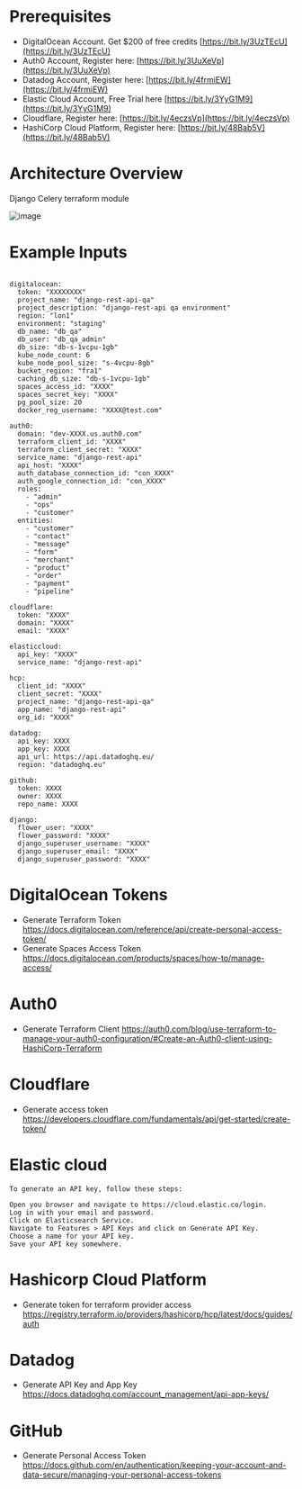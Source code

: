 # Prerequisites 

- DigitalOcean Account. Get $200 of free credits [https://bit.ly/3UzTEcU](https://bit.ly/3UzTEcU)
- Auth0 Account, Register here: [https://bit.ly/3UuXeVp](https://bit.ly/3UuXeVp)
- Datadog Account, Register here: [https://bit.ly/4frmiEW](https://bit.ly/4frmiEW)
- Elastic Cloud Account, Free Trial here [https://bit.ly/3YyG1M9](https://bit.ly/3YyG1M9)
- Cloudflare, Register here: [https://bit.ly/4eczsVp](https://bit.ly/4eczsVp)
- HashiCorp Cloud Platform, Register here: [https://bit.ly/48Bab5V](https://bit.ly/48Bab5V)
  

# Architecture Overview

Django Celery terraform module

![image](https://github.com/user-attachments/assets/f78e5363-6d17-4bc4-962d-69de5b285547)

# Example Inputs 

```

digitalocean:
  token: "XXXXXXXX"
  project_name: "django-rest-api-qa"
  project_description: "django-rest-api qa environment"
  region: "lon1"
  environment: "staging"
  db_name: "db_qa"
  db_user: "db_qa_admin"
  db_size: "db-s-1vcpu-1gb"
  kube_node_count: 6
  kube_node_pool_size: "s-4vcpu-8gb"
  bucket_region: "fra1"
  caching_db_size: "db-s-1vcpu-1gb"
  spaces_access_id: "XXXX"
  spaces_secret_key: "XXXX"
  pg_pool_size: 20
  docker_reg_username: "XXXX@test.com"

auth0:
  domain: "dev-XXXX.us.auth0.com"
  terraform_client_id: "XXXX"
  terraform_client_secret: "XXXX"
  service_name: "django-rest-api"
  api_host: "XXXX"
  auth_database_connection_id: "con_XXXX"
  auth_google_connection_id: "con_XXXX"
  roles:
    - "admin"
    - "ops"
    - "customer"
  entities:
    - "customer"
    - "contact"
    - "message"
    - "form"
    - "merchant"
    - "product"
    - "order"
    - "payment"
    - "pipeline"

cloudflare:
  token: "XXXX"
  domain: "XXXX"
  email: "XXXX"

elasticcloud: 
  api_key: "XXXX"
  service_name: "django-rest-api"

hcp:
  client_id: "XXXX"
  client_secret: "XXXX"
  project_name: "django-rest-api-qa"
  app_name: "django-rest-api"
  org_id: "XXXX"

datadog:
  api_key: XXXX
  app_key: XXXX
  api_url: https://api.datadoghq.eu/
  region: "datadoghq.eu"

github:
  token: XXXX
  owner: XXXX
  repo_name: XXXX

django:
  flower_user: "XXXX"
  flower_password: "XXXX"
  django_superuser_username: "XXXX"
  django_superuser_email: "XXXX"
  django_superuser_password: "XXXX"
```

# DigitalOcean Tokens 
- Generate Terraform Token https://docs.digitalocean.com/reference/api/create-personal-access-token/
- Generate Spaces Access Token https://docs.digitalocean.com/products/spaces/how-to/manage-access/

# Auth0
- Generate Terraform Client https://auth0.com/blog/use-terraform-to-manage-your-auth0-configuration/#Create-an-Auth0-client-using-HashiCorp-Terraform

# Cloudflare
- Generate access token https://developers.cloudflare.com/fundamentals/api/get-started/create-token/

# Elastic cloud 
```
To generate an API key, follow these steps:

Open you browser and navigate to https://cloud.elastic.co/login.
Log in with your email and password.
Click on Elasticsearch Service.
Navigate to Features > API Keys and click on Generate API Key.
Choose a name for your API key.
Save your API key somewhere.

```

# Hashicorp Cloud Platform 
- Generate token for terraform provider access https://registry.terraform.io/providers/hashicorp/hcp/latest/docs/guides/auth

# Datadog 
- Generate API Key and App Key https://docs.datadoghq.com/account_management/api-app-keys/

# GitHub 
- Generate Personal Access Token https://docs.github.com/en/authentication/keeping-your-account-and-data-secure/managing-your-personal-access-tokens
